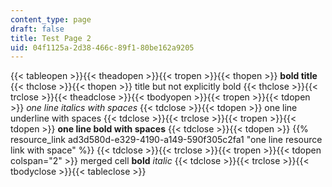 ```yaml
---
content_type: page
draft: false
title: Test Page 2
uid: 04f1125a-2d38-466c-89f1-80be162a9205
---
```

{{< tableopen >}}{{< theadopen >}}{{< tropen >}}{{< thopen >}}
**bold title**
{{< thclose >}}{{< thopen >}}
title but not explicitly bold
{{< thclose >}}{{< trclose >}}{{< theadclose >}}{{< tbodyopen >}}{{< tropen >}}{{< tdopen >}}
_one line italics with spaces_
{{< tdclose >}}{{< tdopen >}}
one line underline with spaces
{{< tdclose >}}{{< trclose >}}{{< tropen >}}{{< tdopen >}}
**one line bold with spaces**
{{< tdclose >}}{{< tdopen >}}
{{% resource_link ad3d580d-e329-4190-a149-590f305c2fa1 "one line resource link with space" %}}
{{< tdclose >}}{{< trclose >}}{{< tropen >}}{{< tdopen colspan="2" >}}
merged cell **bold** _italic_
{{< tdclose >}}{{< trclose >}}{{< tbodyclose >}}{{< tableclose >}}